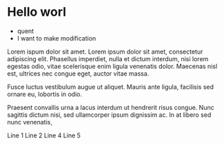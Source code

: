 # Hello worl

- quent
- I want to make modification

Lorem ispum dolor sit amet.
Lorem ipsum dolor sit amet, consectetur adipiscing elit. Phasellus imperdiet, nulla et dictum interdum, nisi lorem egestas odio, vitae scelerisque enim ligula venenatis dolor. Maecenas nisl est, ultrices nec congue eget, auctor vitae massa.

Fusce luctus vestibulum augue ut aliquet. Mauris ante ligula, facilisis sed ornare eu, lobortis in odio.

Praesent convallis urna a lacus interdum ut hendrerit risus congue. Nunc sagittis dictum nisi, sed ullamcorper ipsum dignissim ac. In at libero sed nunc venenatis¸

Line 1
Line 2
Line 4
Line 5
